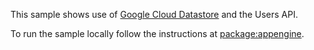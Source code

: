 This sample shows use of [Google Cloud Datastore][datastore] and the Users API.

To run the sample locally follow the instructions at
[package:appengine](https://github.com/dart-lang/appengine/blob/master/README.md).

[datastore]: https://cloud.google.com/datastore/